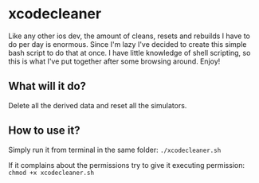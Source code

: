 # xcodecleaner
Like any other ios dev, the amount of cleans, resets and rebuilds I have to do per day is enormous.
Since I'm lazy I've decided to create this simple bash script to do that at once.
I have little knowledge of shell scripting, so this is what I've put together after some browsing around.
Enjoy!

## What will it do?
Delete all the derived data and reset all the simulators.

## How to use it?
Simply run it from terminal in the same folder:
`./xcodecleaner.sh`

If it complains about the permissions try to give it executing permission:
`chmod +x xcodecleaner.sh`
